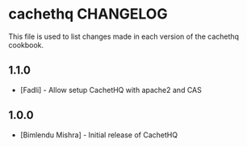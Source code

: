 cachethq CHANGELOG
==================

This file is used to list changes made in each version of the cachethq cookbook.

1.1.0
-----
- [Fadli] - Allow setup CachetHQ with apache2 and CAS

1.0.0
-----
- [Bimlendu Mishra] - Initial release of CachetHQ
